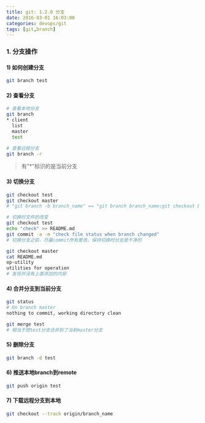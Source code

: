 ```yaml
---
title: git: 1.2.0 分支
date: 2016-03-01 16:03:00
categories: devops/git
tags: [git,branch]
---
```


### 1. 分支操作
#### 1) 如何创建分支
``` bash
git branch test
```

#### 2) 查看分支
``` bash
# 查看本地分支
git branch
* client
  list
  master
  test

# 查看远程分支
git branch -r
```
> 有"\*"标识的是当前分支

#### 3) 切换分支
``` bash
git checkout test
git checkout master
# "git branch -b branch_name" == "git branch branch_name;git checkout branch_name"

# 切换时文件的改变
git checkout test
echo "check" >> README.md
git commit -a -m "check file status when branch changed"
# 切换分支之前，尽量commit所有更改，保持切换时分支是干净的

git checkout master
cat README.md
op-utility
utilities for operation
# 发现并没有上面添加的内容
```

#### 4) 合并分支到当前分支
``` bash
git status
# On branch master
nothing to commit, working directory clean

git merge test
# 相当于把test分支合并到了当前master分支
```

#### 5) 删除分支
``` bash
git branch -d test
```

#### 6) 推送本地branch到remote
``` bash
git push origin test
```

#### 7) 下载远程分支到本地
``` bash
git checkout --track origin/branch_name
```